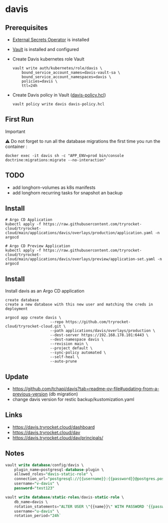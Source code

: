 # davis

## Prerequisites

- [External Secrets Operator](https://external-secrets.io/latest/) is installed

- [Vault](https://www.vaultproject.io/) is installed and configured

- Create Davis kubernetes role Vault

      vault write auth/kubernetes/role/davis \
          bound_service_account_names=davis-vault-sa \
          bound_service_account_namespaces=davis \
          policies=davis \
          ttl=24h

- Create Davis policy in Vault ([davis-policy.hcl](/applications/davis/overlays/production/davis-policy.hcl))
    
      vault policy write davis davis-policy.hcl

## First Run

> [!IMPORTANT]
> 
> ⚠ Do not forget to run all the database migrations the first time you run the container :
>
>     docker exec -it davis sh -c "APP_ENV=prod bin/console doctrine:migrations:migrate --no-interaction"

## TODO

- add longhorn-volumes as k8s manifests
- add longhorn recurring tasks for snapshot an backup


## Install

    # Argo CD Application
    kubectl apply -f https://raw.githubusercontent.com/tryrocket-cloud/tryrocket-cloud/main/applications/davis/overlays/production/application.yaml -n argocd

    # Argo CD Preview Application
    kubectl apply -f https://raw.githubusercontent.com/tryrocket-cloud/tryrocket-cloud/main/applications/davis/overlays/preview/application-set.yaml -n argocd


## Install

Install davis as an Argo CD application

    create database 
    create a new database with this new user and matching the creds in deployment

    argocd app create davis \
                        --repo https://github.com/tryrocket-cloud/tryrocket-cloud.git \
                        --path applications/davis/overlays/production \
                        --dest-server https://192.168.178.101:6443 \
                        --dest-namespace davis \
                        --revision main \
                        --project default \
                        --sync-policy automated \
                        --self-heal \
                        --auto-prune


## Update

- https://github.com/tchapi/davis?tab=readme-ov-file#updating-from-a-previous-version (db migration)
- change davis version for restic backup/kustomization.yaml

## Links

- https://davis.tryrocket.cloud/dashboard
- https://davis.tryrocket.cloud/dav
- https://davis.tryrocket.cloud/dav/principals/<name>

## Notes

```sql
vault write database/config/davis \
    plugin_name=postgresql-database-plugin \
    allowed_roles="davis-static-role" \
    connection_url="postgresql://{{username}}:{{password}}@postgres.postgres-16.svc.cluster.local:5432/davis?sslmode=disable" \
    username="v-davis" \
    password="test123"

vault write database/static-roles/davis-static-role \
    db_name=davis \
    rotation_statements="ALTER USER \"{{name}}\" WITH PASSWORD '{{password}}';" \
    username="u-davis" \
    rotation_period="24h`
```
